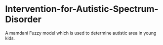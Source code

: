 # Intervention-for-Autistic-Spectrum-Disorder
A mamdani Fuzzy model which is used to determine autistic area in young kids.
